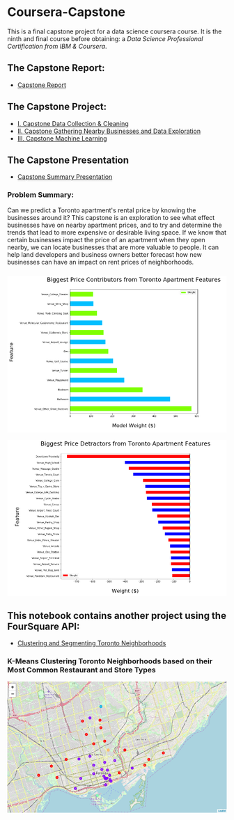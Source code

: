 # Coursera-Capstone

This is a final capstone project for a data science coursera course.  It is the ninth and final course before obtaining: a *Data Science Professional Certification from IBM & Coursera*. 

## The Capstone Report:
- [Capstone Report](Capstone%20Report.md)

## The Capstone Project:
- [I. Capstone Data Collection & Cleaning](Capstone%20Project%20Part%20I.ipynb)
- [II. Capstone Gathering Nearby Businesses and Data Exploration](Capstone%20Project%20Part%20II.ipynb)
- [III. Capstone Machine Learning](Capstone%20Project%20Part%20III.ipynb)

## The Capstone Presentation
- [Capstone Summary Presentation](./presentation/Capstone_Presentation.pdf)

### Problem Summary:
Can we predict a Toronto apartment's rental price by knowing the businesses around it? This capstone is an exploration to see what effect businesses have on nearby apartment prices, and to try and determine the trends that lead to more expensive or desirable living space. If we know that certain businesses impact the price of an apartment when they open nearby, we can locate businesses that are more valuable to people. It can help land developers and business owners better forecast how new businesses can have an impact on rent prices of neighborhoods.

###

![Apartment Price Contributors](./images/contributors.PNG)

![Apartment Price Contributors](./images/detractors.PNG)

## This notebook contains another project using the FourSquare API:

- [Clustering and Segmenting Toronto Neighborhoods](./Clustering%20and%20Segmenting%20Toronto%20Neighborhoods.ipynb)

### K-Means Clustering Toronto Neighborhoods based on their Most Common Restaurant and Store Types
![image of clustered downtown neightborhoods](./images/k-means_clustered_boroughs.PNG)
